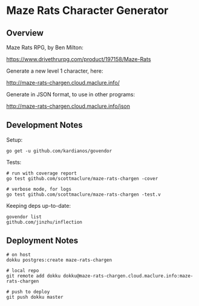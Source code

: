 # Maze Rats Character Generator

## Overview

Maze Rats RPG, by Ben Milton:

https://www.drivethrurpg.com/product/197158/Maze-Rats

Generate a new level 1 character, here:

http://maze-rats-chargen.cloud.maclure.info/

Generate in JSON format, to use in other programs:

http://maze-rats-chargen.cloud.maclure.info/json

## Development Notes

Setup:

```
go get -u github.com/kardianos/govendor
```

Tests:

```
# run with coverage report
go test github.com/scottmaclure/maze-rats-chargen -cover

# verbose mode, for logs
go test github.com/scottmaclure/maze-rats-chargen -test.v
```

Keeping deps up-to-date:

```
govendor list
github.com/jinzhu/inflection
```

## Deployment Notes

```
# on host
dokku postgres:create maze-rats-chargen

# local repo
git remote add dokku dokku@maze-rats-chargen.cloud.maclure.info:maze-rats-chargen

# push to deploy
git push dokku master

```
